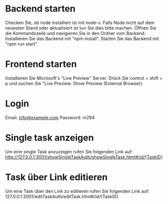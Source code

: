 # Backend starten

Checken Sie, ob node installiert ist mit node-v.
Falls Node nicht auf dem neuesten Stand oder aktualisiert ist tun Sie dies bitte machen.
Öffnen Sie die Kommandozeile und navigieren Sie in den Ordner vom Backend.
Installieren Sie das Backend mit "npm install".
Starten Sie das Backend mit "npm run start".

# Frontend starten

Installieren Sie Microsoft's "Live Preview" Server.
Drück Sie control + shift + p und suchen Sie "Live Preview: Show Preview (External Browser).

# Login

Email: info@example.com
Password: m294	

# Single task anzeigen

Um eine single Task anzuzeigen rufen Sie folgenden Link auf: http://127.0.0.1:3001/showSingleTaskAuth/showSingleTask.html#/id/{TaskID}

# Task über Link editieren

Um eine Task über den Link zu editieren rufen Sie folgenden Link auf: 127.0.0.1:3001/editTaskAuth/editTask.html#/id/{TaskID}


